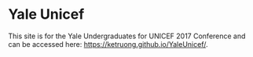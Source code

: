 # Yale Unicef

This site is for the Yale Undergraduates for UNICEF 2017 Conference and can be accessed here: https://ketruong.github.io/YaleUnicef/. 


